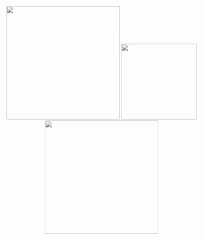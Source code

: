 <p align="center">
  <img width="300" src="[https://i.giphy.com/media/K7o9FdCoDnwEo/giphy.webp](https://giffiles.alphacoders.com/239/2396.gif)">
  <img height="200" src="https://i.gifer.com/origin/d5/d5b88b45655b89b33ff6d1dc2df982ff_w200.gif">
  <img width="300" src="[https://i.giphy.com/media/K7o9FdCoDnwEo/giphy.webp](https://giffiles.alphacoders.com/239/2396.gif)https://giffiles.alphacoders.com/239/2396.gif">
</p>
